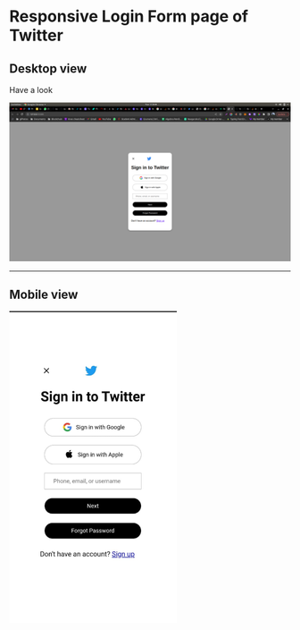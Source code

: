 # Responsive Login Form page of Twitter 
## Desktop view

Have a look

![Screenshot](Desktop.png)

----

## Mobile view

<img src="mobile.jpeg" alt="J" width="300" height-="200"/>

<!-- ![Screenshot](mobile.jpeg) -->

